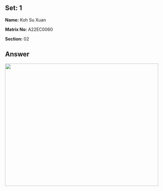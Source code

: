 ## Set: 1

**Name:** Koh Su Xuan

**Matrix No:** A22EC0060

**Section:** 02


## Answer
<img src="https://github.com/drshahizan/software-engineering/assets/128119778/36553cd3-db1c-450e-baaf-ad9522da7e44" width="500" height="400">

